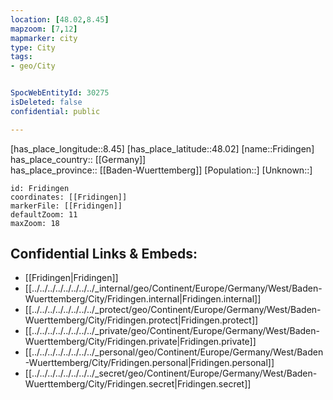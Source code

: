 ```yaml
---
location: [48.02,8.45] 
mapzoom: [7,12] 
mapmarker: city 
type: City
tags:
- geo/City


SpocWebEntityId: 30275
isDeleted: false
confidential: public

---
```

[has_place_longitude::8.45] 
[has_place_latitude::48.02] 
[name::Fridingen] 
has_place_country:: [[Germany]]  
has_place_province:: [[Baden-Wuerttemberg]] 
[Population::] 
[Unknown::] 


```leaflet
id: Fridingen
coordinates: [[Fridingen]] 
markerFile: [[Fridingen]] 
defaultZoom: 11 
maxZoom: 18
```


## Confidential Links & Embeds: 
- [[Fridingen|Fridingen]]  
- [[../../../../../../../../_internal/geo/Continent/Europe/Germany/West/Baden-Wuerttemberg/City/Fridingen.internal|Fridingen.internal]] 
- [[../../../../../../../../_protect/geo/Continent/Europe/Germany/West/Baden-Wuerttemberg/City/Fridingen.protect|Fridingen.protect]] 
- [[../../../../../../../../_private/geo/Continent/Europe/Germany/West/Baden-Wuerttemberg/City/Fridingen.private|Fridingen.private]] 
- [[../../../../../../../../_personal/geo/Continent/Europe/Germany/West/Baden-Wuerttemberg/City/Fridingen.personal|Fridingen.personal]] 
- [[../../../../../../../../_secret/geo/Continent/Europe/Germany/West/Baden-Wuerttemberg/City/Fridingen.secret|Fridingen.secret]] 
